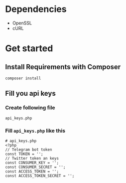# Dependencies

* OpenSSL  
* cURL  

# Get started
## Install Requirements with Composer
    composer install
## Fill you api keys
### Create following file
    api_keys.php
### Fill `api_keys.php` like this
    # api_keys.php
    <?php
    // Telegram bot token
    const TOKEN = '';
    // Twitter token an keys
    const CONSUMER_KEY = '';
    const CONSUMER_SECRET = '';
    const ACCESS_TOKEN = '';
    const ACCESS_TOKEN_SECRET = '';
        